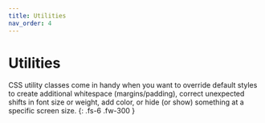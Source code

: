 ```yaml
---
title: Utilities
nav_order: 4
---
```


# Utilities
<!--{: .no_toc }-->

CSS utility classes come in handy when you want to override default styles to create additional whitespace (margins/padding), correct unexpected shifts in font size or weight, add color, or hide (or show) something at a specific screen size.
{: .fs-6 .fw-300 }
